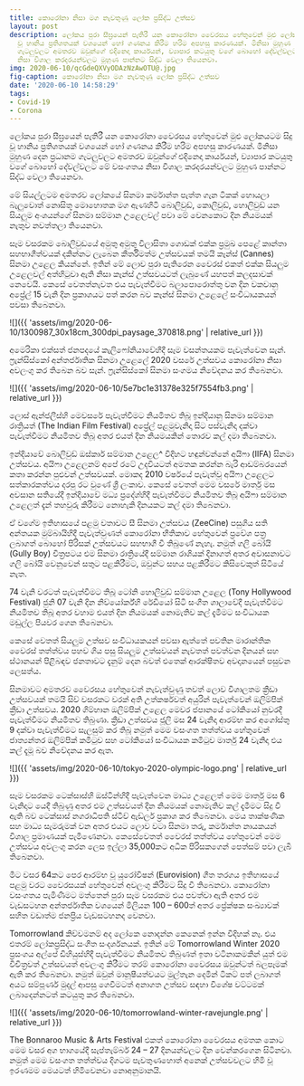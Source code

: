 ```yaml
---
title: කොරෝනා නිසා මග නැවතුණු ලෝක ප්‍රසිද්ධ උත්සව
layout: post
description: ලෝකය පුරා සීඝ්‍රයෙන් පැතිරී යන කොරෝනා වෛරසය හේතුවෙන් මුළු ලෝකයටම සිදු
  වූ හානිය ප්‍රතිශතයක් වශයෙන් හෝ ගණනය කිරීම හරිම අපහසු කාරණයක්. මිනිසා මුහුණ දෙන ප්‍රධානම
  ගැටලුවලට අමතරව ඔවුන්ගේ එදිනෙදා කාර්යයන්, ව්‍යාපාර කටයුතු වගේ බොහෝ දේවල්වලට මේ වසංගතය
  නිසා විශාල කරදරයන්වලට මුහුණ පාන්නට සිද්ධ වෙලා තියෙනවා.
img: 2020-06-10/qcGdeQXVyODAzNzAwOTU@.jpg
fig-caption: කොරෝනා නිසා මග නැවතුණු ලෝක ප්‍රසිද්ධ උත්සව
date: '2020-06-10 14:58:29'
tags:
- Covid-19
- Corona
---
```


ලෝකය පුරා සීඝ්‍රයෙන් පැතිරී යන කොරෝනා වෛරසය හේතුවෙන් මුළු ලෝකයටම සිදු වූ හානිය ප්‍රතිශතයක් වශයෙන් හෝ ගණනය කිරීම හරිම අපහසු කාරණයක්. මිනිසා මුහුණ දෙන ප්‍රධානම ගැටලුවලට අමතරව ඔවුන්ගේ එදිනෙදා කාර්යයන්, ව්‍යාපාර කටයුතු වගේ බොහෝ දේවල්වලට මේ වසංගතය නිසා විශාල කරදරයන්වලට මුහුණ පාන්නට සිද්ධ වෙලා තියෙනවා.

මේ සියල්ලටම අමතරව ලෝකයේ සිනමා කර්මාන්ත පැත්ත ගැන ටිකක් හොයලා බැලුවොත් නොසිතූ මොහොතක මග ඇණහිටි බොලිවුඩ්, කොලිවුඩ්, හොලිවුඩ් යන සියලුම අංශයන්ගේ සිනමා සම්මාන උළෙලවල් පවා මේ වෙනකොට දින නියමයක් නැතුව නවත්තලා තියෙනවා.

සෑම වසරකම බොලිවුඩයේ අමුතු අමුතු විලාසිතා ගොඩක් එක්ක ප්‍රමුඛ පෙළේ කාන්තා සහභාගීත්වයක් දකින්නට ලැබෙන කීර්තිමත්ම උත්සවයක් තමයි කෑන්ස් (Cannes) සිනමා උළෙල කියන්නේ. ඉතින් මේ ලොව පුරා පැතිරෙන වෛරස් එකත් එක්ක සියලුම උළෙලවල් අත්හිටුවා ඇති නිසා කෑන්ස් උත්සවයටත් ලැබුණේ යහපත් කලදසාවක් නෙවෙයි. කෙසේ වෙතත්නැවත එය පැවැත්වීමට බලාපොරොත්තු වන දින වකවානු අප්‍රේල් 15 වැනි දින ප්‍රකාශයට පත් කරන බව කෑන්ස් සිනමා උළෙලේ සංවිධායකයන් පවසා තිබෙනවා.

![]({{ 'assets/img/2020-06-10/1300987_30x18cm_300dpi_paysage_370818.png' | relative_url }})

අමෙරිකා එක්සත් ජනපදයේ කැලිෆෝනියාවේහිදී සෑම වසන්තයකම පැවැත්වෙන සැන්. ෆ්‍රැන්සිස්කෝ අන්තර්ජාතික සිනමා උළෙලේ 2020 වසරේ උත්සවය කොරෝනා නිසා අවලංගු කර තිබෙන බව සැන්. ෆ්‍රැන්සිස්කෝ සිනමා සංගමය නිවේදනය කර තිබෙනවා.

![]({{ 'assets/img/2020-06-10/5e7bc1e31378e325f7554fb3.png' | relative_url }})

ලොස් ඇන්ජලීස්හි මෙවසරේ පැවැත්වීමට නියමිතව තිබූ ඉන්දියානු සිනමා සම්මාන රාත්‍රියත් (The Indian Film Festival) අප්‍රේල් පළමුවැනිදා සිට පස්වැනිදා දක්වා පැවැත්වීමට නියමිතව තිබූ අතර එයත් දින නියමයකින් තොරව කල් දමා තිබෙනවා.

ඉන්දියාවේ බොලිවුඩ් ඔස්කාර් සම්මාන උළෙල^ විදිහට හඳුන්වන්නේ අයිෆා (IIFA) සිනමා උත්සවය. අයිෆා උළෙලනම් අපේ රටේ උදවියටත් අමතක කරන්න බැරි ආඩම්බරයෙන් කතා කරන්න පුළුවන් උත්සවයක්. මොකද 2010 වර්ෂයේ පැවැත්වූ අයිෆා උළෙලට සත්කාරකත්වය දරපු රට වුණේ ශ්‍රී ලංකාව. කෙසේ වෙතත් මෙම වසරේ මාර්තු මස අවසාන සතියේදී ඉන්දියාවේ මධ්‍ය ප්‍රදේශ්හිදී පැවැත්වීමට නියමිතව තිබූ අයිෆා සම්මාන උළෙලත් දැන් තහවුරු කිරීමට නොහැකි දිනයකට කල් දමා තිබෙනවා.

ඒ වගේම ඉතිහාසයේ පළමු වතාවට සී සිනමා උත්සවය (ZeeCine) පසුගිය සති අන්තයක මුම්බායිහිදී පැවැත්වුණත් කොරෝනා භීතිකාව හේතුවෙන් ප්‍රවේශ පත්‍ර ලබාගත් බොහෝ පිරිසක් උත්සවයට සහභාගී වී තිබුණේ නැහැ. නමුත් ගලි බෝයි (Gully Boy) චිත්‍රපටය එම සිනමා රාත්‍රියේදී සම්මාන රාශියක් දිනාගත් අතර අවාසනාවට ගලි බෝයි වෙනුවෙන් සතුට පළකිරීමට, ඔවුන්ට සහය පළකිරීමට කිසිවෙකුත් සිටියේ නැත. 

74 වැනි වරටත් පැවැත්වීමට තිබූ ටෝනි හොලිවුඩ් සම්මාන උළෙල (Tony Hollywood Festival) ජුනි 07 වැනි දින නිව්යෝර්ක්හි රේඩියෝ සිටි සංගීත ශාලාවේදී පැවැත්වීමට නියමිතව තිබූ අතර වහාම එයත් දින නියමයක් නොමැතිව කල් දැමීමට සංවිධායක මඩුල්ල පියවර ගෙන තිබෙනවා.

කෙසේ වෙතත් සියලුම උත්සව සංවිධායකයන් පවසා ඇත්තේ පවතින මාරාන්තික වෛරස් තත්ත්වය පහව ගිය පසු සියලුම උත්සවයන් නැවතත් පවත්වන දිනයන් සහ ස්ථානයන් පිළිබඳව ජනතාවට දැනුම් දෙන බවත් එතෙක් ආරක්ෂිතව අවදානයෙන් පසුවන ලෙසත්ය.

සිනමාවට අමතරව වෛරසය හේතුවෙන් නැවැත්වුණු තවත් ලොව විශාලතම ක්‍රීඩා උත්සවයක් තමයි සිව් වසරකට  වරක් අති උත්කර්ෂවත් අයුරින් පැවැත්වෙන් ඔලිම්පික් ක්‍රීඩා උත්සවය. 2020 ගිම්හාන ඔලිම්පික් උළෙල මෙවර ජපානයේ ටෝකියෝ නුවරදී පැවැත්වීමට නියමිතව තිබුණා. ක්‍රීඩා උත්සවය ජූලි මස 24 වැනිදා ආරම්භ කර අගෝස්තු 9 දක්වා පැවැත්වීමට සැලසුම් කර තිබූ නමුත් මෙම වසංගත තත්ත්වය හේතුවෙන් ජාත්‍යන්තර ඔලිම්පික් කමිටුව සහ ටෝකියෝ සංවිධායක කමිටුව මාර්තු 24 වැනිදා එය කල් දැමූ බව නිවේදනය කර ඇත.

![]({{ 'assets/img/2020-06-10/tokyo-2020-olympic-logo.png' | relative_url }})

සෑම වසරකම ටෙක්සාස්හි ඔස්ටින්හිදී පැවැත්වෙන මාධ්‍ය උළෙලත් මෙම මාර්තු මස 6 වැනිදාට යෙදී තිබුණු අතර එම උත්සවයත් දින නියමයක් නොමැතිව කල් දැමීමට සිදු වී ඇති බව ටෙක්සාස් නගරාධිපති ස්ටීව් ඇඩ්ලර් ප්‍රකාශ කර තිබෙනවා. මෙය තාක්ෂණික සහ මාධ්‍ය සැමරුමක් වන අතර එයට ලොව වටා සිනමා තරු, කර්මාන්ත නායකයන් විශාල ප්‍රමාණයක් පැමිණෙනවා. කෙසේවෙතත් වෛරස් තත්ත්වය හේතුවෙන් මෙම උත්සවය අවලංගු කරන ලෙස ඉල්ලා 35,000කට අධික පිරිසකගෙන් පෙත්සම් පවා ලැබී තිබෙනවා.

මීට වසර 64කට පෙර ආරම්භ වූ යූරෝවිෂන් (Eurovision) ගීත තරගය ඉතිහාසයේ පළමු වරට වෛරසයක් හේතුවෙන් අවලංගු කිරීමට සිදු වී තිබෙනවා. කොරෝනා වසංගතය පැමිණීමට මත්තෙන් පුරා සෑම වසරකම එය පවත්වා ඇති අතර එම වැඩසටහන අන්තර්ජාතික වශයෙන් මිලියන 100 – 600ත් අතර ප්‍රේක්ෂක සංඛ්‍යාවක් සහිත වඩාත්ම ජනප්‍රිය වැඩසටහනද වෙනවා.

Tomorrowland කිව්වමනම් අද ලෝකෙ නොදන්න කෙනෙක් ඉන්න විදිහක් නෑ. එය එතරම් ලෝකප්‍රසිද්ධ සංගීත සංදර්ශනයක්. ඉතින් මේ Tomorrowland Winter 2020 ප්‍රසංගය අල්පේ ඩිහියුස්හිදී පැවැත්වීමට නියමිතව තිබුණත් ඉතා වටිනාකමකින් යුත් එම විචිත්‍රවත් උත්සවයත් අවලංගු කිරීමට තරම් කොරෝනා වෛරසය ඔවුන්ටත් බලපෑමක් ඇති කර තිබෙනවා. නමුත් ඔවුන් මානූෂීයත්වයට මුල්තැන දෙමින් ටිකට් පත් ලබාගත් අයට සම්පූර්ණ මුදල් ආපසු ගෙවීමටත් අනාගත උත්සව සඳහා විශේෂ වට්ටමක් ලබාදෙන්නටත් කටයුතු කර තිබෙනවා.

![]({{ 'assets/img/2020-06-10/tomorrowland-winter-ravejungle.png' | relative_url }})

The Bonnaroo Music & Arts Festival එකත් කොරෝනා වෛරසය අමතක කොට මෙම වසර අග භාගයේදී සැප්තැම්බර් 24 – 27 දිනයන්වලට දින වෙන්කරගෙන සිටිනවා. නමුත් මෙම වසංගත තත්ත්වය දිගටම පැවතුණහොත් අනෙක් උත්සවවලට හිමි වූ ඉරණමම මෙයටත් හිමිවෙනවා නොඅනුමානයි.
